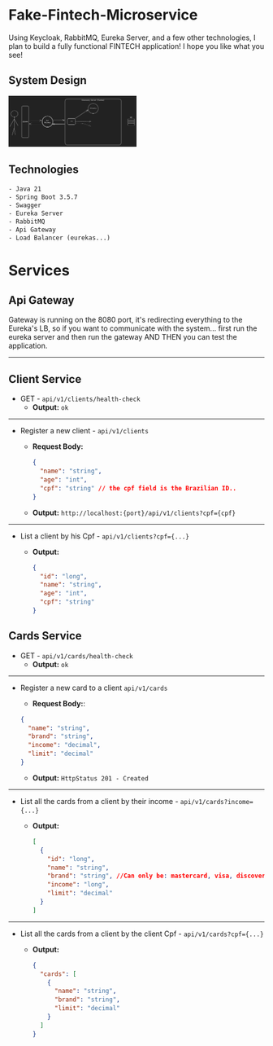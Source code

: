 # Fake-Fintech-Microservice

Using Keycloak, RabbitMQ, Eureka Server, and a few other technologies, I plan to build a fully functional FINTECH application! I hope you like what you see!

## System Design

<img src="images/System Design.png" style="width: 50%">

## Technologies

    - Java 21
    - Spring Boot 3.5.7
    - Swagger
    - Eureka Server
    - RabbitMQ
    - Api Gateway
    - Load Balancer (eurekas...)

# Services

## Api Gateway

Gateway is running on the 8080 port, it's redirecting everything to the Eureka's LB, so if you want to communicate with the system... first run the eureka server and then run the gateway AND THEN you can test the application.

---

## Client Service

- GET - `api/v1/clients/health-check`
  - **Output:**
    `ok`

---

- Register a new client - `api/v1/clients`

  - **Request Body:**

    ```json
    {
      "name": "string",
      "age": "int",
      "cpf": "string" // the cpf field is the Brazilian ID..
    }
    ```

  - **Output:**
    `http://localhost:{port}/api/v1/clients?cpf={cpf}`

---

- List a client by his Cpf - `api/v1/clients?cpf={...}`

  - **Output:**

    ```json
    {
      "id": "long",
      "name": "string",
      "age": "int",
      "cpf": "string"
    }
    ```

## Cards Service

- GET - `api/v1/cards/health-check`
  - **Output:**
    `ok`

---

- Register a new card to a client `api/v1/cards`

  - **Request Body:**:

  ```json
  {
    "name": "string",
    "brand": "string",
    "income": "decimal",
    "limit": "decimal"
  }
  ```

  - **Output:**
    `HttpStatus 201 - Created`

---

- List all the cards from a client by their income - `api/v1/cards?income={...}`

  - **Output:**

    ```json
    [
      {
        "id": "long",
        "name": "string",
        "brand": "string", //Can only be: mastercard, visa, discover or american express
        "income": "long",
        "limit": "decimal"
      }
    ]
    ```

---

- List all the cards from a client by the client Cpf - `api/v1/cards?cpf={...}`

  - **Output:**

    ```json
    {
      "cards": [
        {
          "name": "string",
          "brand": "string",
          "limit": "decimal"
        }
      ]
    }
    ```
